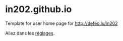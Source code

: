 # in202.github.io
Template for user home page for http://defeo.lu/in202

Allez dans les [réglages](settings).
